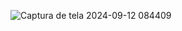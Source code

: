 ![Captura de tela 2024-09-12 084409](https://github.com/user-attachments/assets/39dbb3b5-bdfb-44ba-baa0-90548850f3b5)
